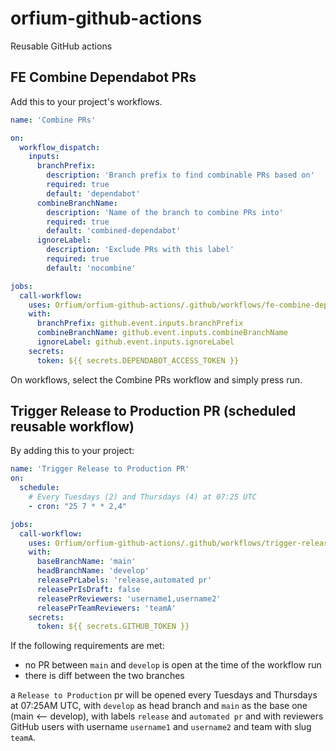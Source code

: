# orfium-github-actions
Reusable GitHub actions


## FE Combine Dependabot PRs

Add this to your project's workflows.

```yaml
name: 'Combine PRs'

on:
  workflow_dispatch:
    inputs:
      branchPrefix:
        description: 'Branch prefix to find combinable PRs based on'
        required: true
        default: 'dependabot'
      combineBranchName:
        description: 'Name of the branch to combine PRs into'
        required: true
        default: 'combined-dependabot'
      ignoreLabel:
        description: 'Exclude PRs with this label'
        required: true
        default: 'nocombine'

jobs:
  call-workflow:
    uses: Orfium/orfium-github-actions/.github/workflows/fe-combine-dependabot-prs.yml@master
    with:
      branchPrefix: github.event.inputs.branchPrefix
      combineBranchName: github.event.inputs.combineBranchName
      ignoreLabel: github.event.inputs.ignoreLabel
    secrets:
      token: ${{ secrets.DEPENDABOT_ACCESS_TOKEN }}


```

On workflows, select the Combine PRs workflow and simply press run.


## Trigger Release to Production PR (scheduled reusable workflow)

By adding this to your project:
```yaml
name: 'Trigger Release to Production PR'
on:
  schedule:
    # Every Tuesdays (2) and Thursdays (4) at 07:25 UTC
    - cron: "25 7 * * 2,4"

jobs:
  call-workflow:
    uses: Orfium/orfium-github-actions/.github/workflows/trigger-release-pr.yml@master
    with:
      baseBranchName: 'main'
      headBranchName: 'develop'
      releasePrLabels: 'release,automated pr'
      releasePrIsDraft: false
      releasePrReviewers: 'username1,username2'
      releasePrTeamReviewers: 'teamA'
    secrets:
      token: ${{ secrets.GITHUB_TOKEN }}
```
If the following requirements are met:
* no PR between `main` and `develop` is open at the time of the workflow run
* there is diff between the two branches

a `Release to Production` pr will be opened every Tuesdays and Thursdays at 07:25AM UTC, with `develop` as
head branch and `main` as the base one (main <-- develop), with labels `release` and `automated pr` and with 
reviewers GitHub users with username `username1` and `username2` and team with slug `teamA`.
